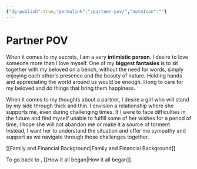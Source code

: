 ```yaml
---
{"dg-publish":true,"permalink":"/partner-pov/","noteIcon":""}
---
```



# Partner POV

When it comes to my secrets, I am a very **intimistic person**. I desire to love someone more than I love myself. One of my **biggest fantasies** is to sit together with my beloved on a bench, without the need for words, simply enjoying each other's presence and the beauty of nature. Holding hands and appreciating the world around us would be enough. I long to care for my beloved and do things that bring them happiness.

When it comes to my thoughts about a partner, I desire a girl who will stand by my side through thick and thin. I envision a relationship where she supports me, even during challenging times. If I were to face difficulties in the future and find myself unable to fulfill some of her wishes for a period of time, I hope she will not abandon me or make it a source of torment. Instead, I want her to understand the situation and offer me sympathy and support as we navigate through those challenges together.

[[Family and Financial Background\|Family and Financial Background]]

To go back to , [[How it all began\|How it all began]].

